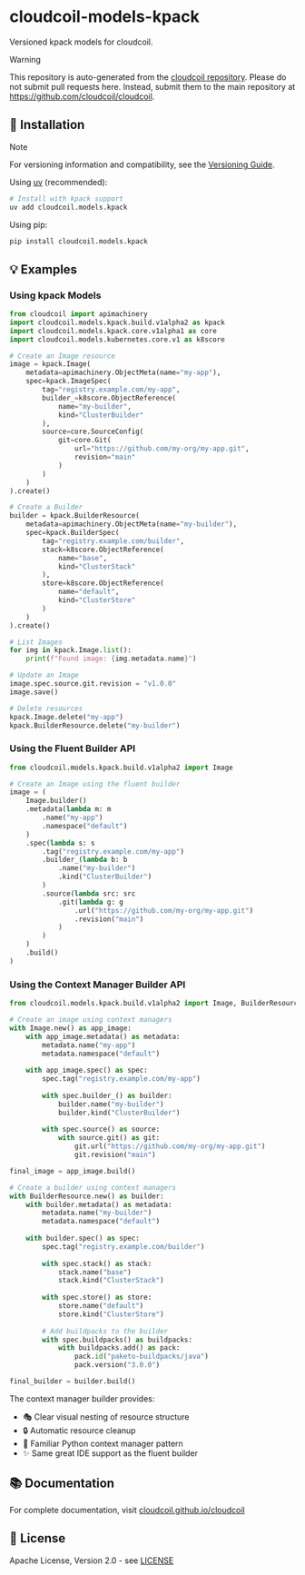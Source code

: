 # cloudcoil-models-kpack

Versioned kpack models for cloudcoil.
> [!WARNING]  
> This repository is auto-generated from the [cloudcoil repository](https://github.com/cloudcoil/cloudcoil/tree/main/models/kpack). Please do not submit pull requests here. Instead, submit them to the main repository at https://github.com/cloudcoil/cloudcoil.

## 🔧 Installation

> [!NOTE]
> For versioning information and compatibility, see the [Versioning Guide](https://github.com/cloudcoil/cloudcoil/blob/main/VERSIONING.md).

Using [uv](https://github.com/astral-sh/uv) (recommended):

```bash
# Install with kpack support
uv add cloudcoil.models.kpack
```

Using pip:

```bash
pip install cloudcoil.models.kpack
```

## 💡 Examples

### Using kpack Models

```python
from cloudcoil import apimachinery
import cloudcoil.models.kpack.build.v1alpha2 as kpack
import cloudcoil.models.kpack.core.v1alpha1 as core
import cloudcoil.models.kubernetes.core.v1 as k8score

# Create an Image resource
image = kpack.Image(
    metadata=apimachinery.ObjectMeta(name="my-app"),
    spec=kpack.ImageSpec(
        tag="registry.example.com/my-app",
        builder_=k8score.ObjectReference(
            name="my-builder",
            kind="ClusterBuilder"
        ),
        source=core.SourceConfig(
            git=core.Git(
                url="https://github.com/my-org/my-app.git",
                revision="main"
            )
        )
    )
).create()

# Create a Builder
builder = kpack.BuilderResource(
    metadata=apimachinery.ObjectMeta(name="my-builder"),
    spec=kpack.BuilderSpec(
        tag="registry.example.com/builder",
        stack=k8score.ObjectReference(
            name="base",
            kind="ClusterStack"
        ),
        store=k8score.ObjectReference(
            name="default",
            kind="ClusterStore"
        )
    )
).create()

# List Images
for img in kpack.Image.list():
    print(f"Found image: {img.metadata.name}")

# Update an Image
image.spec.source.git.revision = "v1.0.0"
image.save()

# Delete resources
kpack.Image.delete("my-app")
kpack.BuilderResource.delete("my-builder")
```

### Using the Fluent Builder API

```python
from cloudcoil.models.kpack.build.v1alpha2 import Image

# Create an Image using the fluent builder
image = (
    Image.builder()
    .metadata(lambda m: m
        .name("my-app")
        .namespace("default")
    )
    .spec(lambda s: s
        .tag("registry.example.com/my-app")
        .builder_(lambda b: b
            .name("my-builder")
            .kind("ClusterBuilder")
        )
        .source(lambda src: src
            .git(lambda g: g
                .url("https://github.com/my-org/my-app.git")
                .revision("main")
            )
        )
    )
    .build()
)
```

### Using the Context Manager Builder API

```python
from cloudcoil.models.kpack.build.v1alpha2 import Image, BuilderResource

# Create an image using context managers
with Image.new() as app_image:
    with app_image.metadata() as metadata:
        metadata.name("my-app")
        metadata.namespace("default")
    
    with app_image.spec() as spec:
        spec.tag("registry.example.com/my-app")
        
        with spec.builder_() as builder:
            builder.name("my-builder")
            builder.kind("ClusterBuilder")
        
        with spec.source() as source:
            with source.git() as git:
                git.url("https://github.com/my-org/my-app.git")
                git.revision("main")

final_image = app_image.build()

# Create a builder using context managers
with BuilderResource.new() as builder:
    with builder.metadata() as metadata:
        metadata.name("my-builder")
        metadata.namespace("default")
    
    with builder.spec() as spec:
        spec.tag("registry.example.com/builder")
        
        with spec.stack() as stack:
            stack.name("base")
            stack.kind("ClusterStack")
        
        with spec.store() as store:
            store.name("default")
            store.kind("ClusterStore")
        
        # Add buildpacks to the builder
        with spec.buildpacks() as buildpacks:
            with buildpacks.add() as pack:
                pack.id("paketo-buildpacks/java")
                pack.version("3.0.0")

final_builder = builder.build()
```

The context manager builder provides:
- 🎭 Clear visual nesting of resource structure
- 🔒 Automatic resource cleanup
- 🎯 Familiar Python context manager pattern
- ✨ Same great IDE support as the fluent builder

## 📚 Documentation

For complete documentation, visit [cloudcoil.github.io/cloudcoil](https://cloudcoil.github.io/cloudcoil)

## 📜 License

Apache License, Version 2.0 - see [LICENSE](LICENSE)

